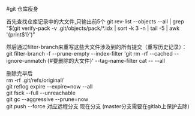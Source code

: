 #git 仓库瘦身


首先查找仓库记录中的大文件,只输出前5个
git rev-list --objects --all | grep "$(git verify-pack -v .git/objects/pack/*.idx | sort -k 3 -n | tail -5 | awk '{print$1}')"

然后通过filter-branch来重写这些大文件涉及到的所有提交（重写历史记录）：   
git filter-branch -f --prune-empty --index-filter 'git rm -rf --cached --ignore-unmatch {#要删除的大文件}' --tag-name-filter cat -- --all


删除完毕后   
rm -rf .git/refs/original/   
git reflog expire --expire=now --all   
git fsck --full --unreachable   
git gc --aggressive --prune=now  
git push --force 对应远程分支 现在分支 (master分支需要在gitlab上保护去除)





